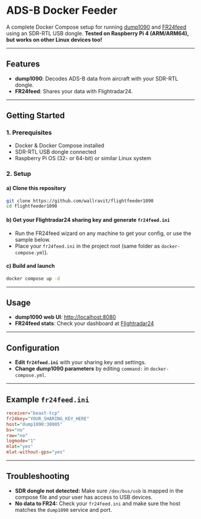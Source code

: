 # ADS-B Docker Feeder

A complete Docker Compose setup for running [dump1090](https://github.com/mutability/dump1090) and [FR24feed](https://www.flightradar24.com/share-your-data) using an SDR-RTL USB dongle.
**Tested on Raspberry Pi 4 (ARM/ARM64), but works on other Linux devices too!**

---

## Features

* **dump1090**: Decodes ADS-B data from aircraft with your SDR-RTL dongle.
* **FR24feed**: Shares your data with Flightradar24.

---

## Getting Started

### 1. Prerequisites

* Docker & Docker Compose installed
* SDR-RTL USB dongle connected
* Raspberry Pi OS (32- or 64-bit) or similar Linux system

### 2. Setup

#### a) Clone this repository

```sh
git clone https://github.com/wallravit/flightfeeder1090
cd flightfeeder1090
```

#### b) Get your Flightradar24 sharing key and generate `fr24feed.ini`

* Run the FR24feed wizard on any machine to get your config, or use the sample below.
* Place your `fr24feed.ini` in the project root (same folder as `docker-compose.yml`).

#### c) Build and launch

```sh
docker compose up -d
```

---

## Usage

* **dump1090 web UI**: [http://localhost:8080](http://localhost:8080)
* **FR24feed stats**: Check your dashboard at [Flightradar24](https://www.flightradar24.com/account/feed-stats/)

---

## Configuration

* **Edit `fr24feed.ini`** with your sharing key and settings.
* **Change dump1090 parameters** by editing `command:` in `docker-compose.yml`.

---

## Example `fr24feed.ini`

```ini
receiver="beast-tcp"
fr24key="YOUR_SHARING_KEY_HERE"
host="dump1090:30005"
bs="no"
raw="no"
logmode="1"
mlat="yes"
mlat-without-gps="yes"
```

---

## Troubleshooting

* **SDR dongle not detected:**
  Make sure `/dev/bus/usb` is mapped in the compose file and your user has access to USB devices.
* **No data to FR24:**
  Check your `fr24feed.ini` and make sure the host matches the `dump1090` service and port.

